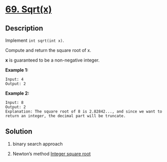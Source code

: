 # [69. Sqrt(x)](https://leetcode.com/problems/sqrtx/description/)

## Description

Implement `int sqrt(int x)`.

Compute and return the square root of x.

**x** is guaranteed to be a non-negative integer.


**Example 1:**
```
Input: 4
Output: 2
```

**Example 2:**
```
Input: 8
Output: 2
Explanation: The square root of 8 is 2.82842..., and since we want to return an integer, the decimal part will be truncate.
```

## Solution

1. binary search approach

2. Newton’s method
   [Integer square root](https://en.wikipedia.org/wiki/Integer_square_root#Using_only_integer_division)
